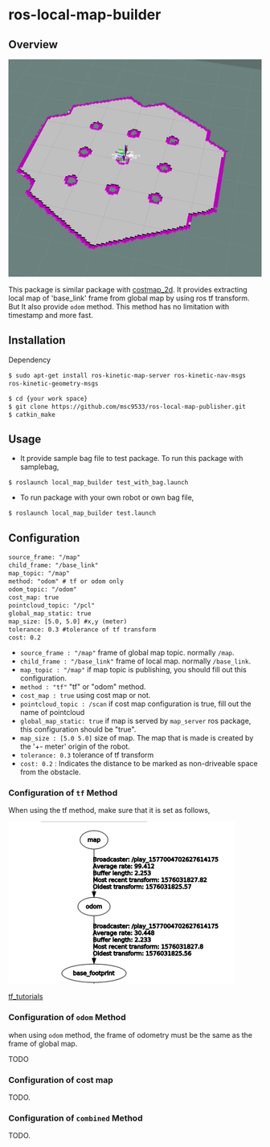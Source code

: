 # ros-local-map-builder

## Overview

![](./doc/capture_rviz.png)

This package is similar package with [costmap_2d](http://wiki.ros.org/costmap_2d). It provides extracting local map of 'base_link' frame from global map by using ros tf transform.  
But It also provide `odom` method. This method has no limitation with timestamp and more fast.

## Installation

Dependency  

```
$ sudo apt-get install ros-kinetic-map-server ros-kinetic-nav-msgs ros-kinetic-geometry-msgs
```

```
$ cd {your work space}
$ git clone https://github.com/msc9533/ros-local-map-publisher.git
$ catkin_make
```

## Usage

- It provide sample bag file to test package. To run this package with samplebag,

```
$ roslaunch local_map_builder test_with_bag.launch
```

- To run package with your own robot or own bag file,

```
$ roslaunch local_map_builder test.launch
```


## Configuration

```
source_frame: "/map"
child_frame: "/base_link"
map_topic: "/map"
method: "odom" # tf or odom only
odom_topic: "/odom"
cost_map: true
pointcloud_topic: "/pcl"
global_map_static: true
map_size: [5.0, 5.0] #x,y (meter)
tolerance: 0.3 #tolerance of tf transform
cost: 0.2
```

- `source_frame : "/map"` frame of global map topic. normally `/map`.
- `child_frame : "/base_link"` frame of local map. normally `/base_link`.
- `map_topic : "/map"` if map topic is publishing, you should fill out this configuration.
- `method : "tf"` "tf" or "odom" method.
- `cost_map : true` using cost map or not.
- `pointcloud_topic : /scan` if cost map configuration is true, fill out the name of pointcloud
- `global_map_static: true` if map is served by `map_server` ros package, this configuration should be "true".
- `map_size : [5.0 5.0]` size of map. The map that is made is created by the '+- meter' origin of the robot.
- `tolerance: 0.3` tolerance of tf transform
- `cost: 0.2` : Indicates the distance to be marked as non-driveable space from the obstacle.

### Configuration of `tf` Method

When using the tf method, make sure that it is set as follows,

![](./doc/tf_tree.png)

[tf_tutorials](http://wiki.ros.org/tf/Tutorials)

### Configuration of `odom` Method

when using `odom` method, the frame of odometry must be the same as the frame of global map.

TODO

### Configuration of cost map

TODO.

### Configuration of `combined` Method

TODO.